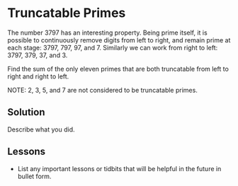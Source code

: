 # Truncatable Primes

The number 3797 has an interesting property. Being prime itself, it is possible 
to continuously remove digits from left to right, and remain prime at each 
stage: 3797, 797, 97, and 7. Similarly we can work from right to left: 3797, 
379, 37, and 3. 

Find the sum of the only eleven primes that are both truncatable from left to 
right and right to left. 

NOTE: 2, 3, 5, and 7 are not considered to be truncatable primes. 


## Solution


Describe what you did.


## Lessons


* List any important lessons or tidbits that will be helpful in
the future in bullet form.
